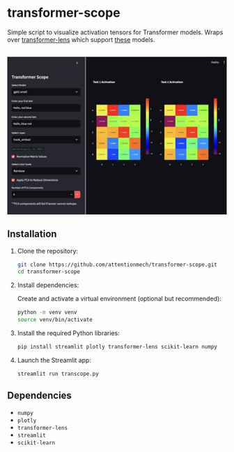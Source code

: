 # transformer-scope

Simple script to visualize activation tensors for Transformer models. Wraps over [transformer-lens](https://github.com/TransformerLensOrg/TransformerLens) which support [these](https://transformerlensorg.github.io/TransformerLens/generated/model_properties_table.html) models.

<br>

<img src="assets/compare.png"/>
<br>


## Installation

1. Clone the repository:

   ```bash
   git clone https://github.com/attentionmech/transformer-scope.git
   cd transformer-scope
   ```

2. Install dependencies:

   Create and activate a virtual environment (optional but recommended):

   ```bash
   python -m venv venv
   source venv/bin/activate
   ```

3. Install the required Python libraries:

   ```bash
   pip install streamlit plotly transformer-lens scikit-learn numpy
   ```

4. Launch the Streamlit app:

   ```bash
   streamlit run transcope.py
   ```


## Dependencies

- `numpy`
- `plotly`
- `transformer-lens`
- `streamlit`
- `scikit-learn`

